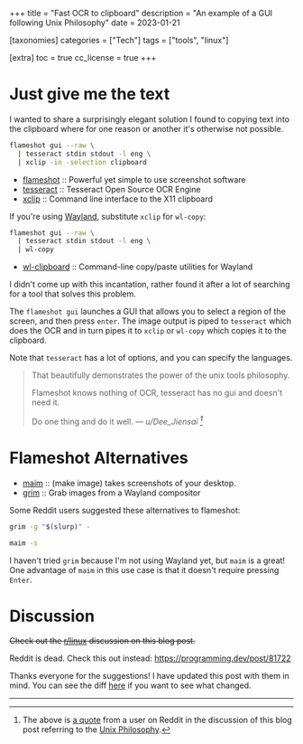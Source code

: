 +++
title = "Fast OCR to clipboard"
description = "An example of a GUI following Unix Philosophy"
date = 2023-01-21

[taxonomies]
categories = ["Tech"]
tags = ["tools", "linux"]

[extra]
toc = true
cc_license = true
+++

# Just give me the text

I wanted to share a surprisingly elegant solution I found to copying text into
the clipboard where for one reason or another it's otherwise not possible.

```bash
flameshot gui --raw \
  | tesseract stdin stdout -l eng \
  | xclip -in -selection clipboard
```

<!-- more -->

- [flameshot](https://github.com/flameshot-org/flameshot) ::  Powerful yet simple to use screenshot software
- [tesseract](https://github.com/tesseract-ocr/tesseract) :: Tesseract Open Source OCR Engine
- [xclip](https://github.com/astrand/xclip) :: Command line interface to the X11 clipboard

If you're using [Wayland](https://wayland.freedesktop.org/), substitute `xclip`
for `wl-copy`:

```bash
flameshot gui --raw \
  | tesseract stdin stdout -l eng \
  | wl-copy
```

- [wl-clipboard](https://github.com/bugaevc/wl-clipboard) :: Command-line copy/paste utilities for Wayland

I didn't come up with this incantation, rather found it after a lot of searching
for a tool that solves this problem.

The `flameshot gui` launches a GUI that allows you to select a region of the
screen, and then press `enter`. The image output is piped to `tesseract` which
does the OCR and in turn pipes it to `xclip` or `wl-copy` which copies it to the
clipboard.

Note that `tesseract` has a lot of options, and you can specify the languages.

>That beautifully demonstrates the power of the unix tools philosophy.
>
>Flameshot knows nothing of OCR, tesseract has no gui and doesn't need it.
>
> Do one thing and do it well. — <cite>u/Dee_Jiensai [^1]</cite>

# Flameshot Alternatives

- [maim](https://github.com/naelstrof/maim) :: (make image) takes screenshots of your desktop.
- [grim](https://github.com/emersion/grim) :: Grab images from a Wayland compositor

Some Reddit users suggested these alternatives to flameshot:

```bash
grim -g "$(slurp)" -
```

```bash
maim -s
```

I haven't tried `grim` because I'm not using Wayland yet, but `maim` is a great!
One advantage of `maim` in this use case is that it doesn't require pressing
`Enter`.

# Discussion

~~Check out the [r/linux](https://www.reddit.com/r/linux/comments/10icyjo/fast_ocr_to_clipboard/) discussion on this blog post.~~

Reddit is dead. Check this out instead: https://programming.dev/post/81722

Thanks everyone for the suggestions! I have updated this post with them in mind.
You can see the diff
[here](https://github.com/willbush/blog/commit/145becf969d64074c2761aa7669cf57e96c7c8f8)
if you want to see what changed.

---

[^1]: The above is [a
    quote](https://www.reddit.com/r/linux/comments/10icyjo/fast_ocr_to_clipboard/j5fdvnp/)
    from a user on Reddit in the discussion of this blog post referring to the
    [Unix Philosophy](https://en.wikipedia.org/wiki/Unix_philosophy).
